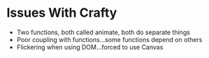 # Issues With Crafty

- Two functions, both called animate, both do separate things
- Poor coupling with functions...some functions depend on others
- Flickering when using DOM...forced to use Canvas
